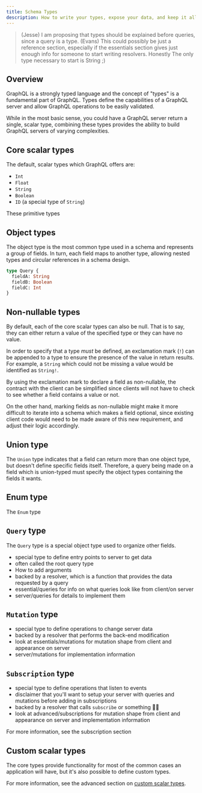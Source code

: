 ```yaml
---
title: Schema Types
description: How to write your types, expose your data, and keep it all working great
---
```


> (Jesse) I am proposing that types should be explained before queries, since a query is a type.
> (Evans) This could possibly be just a reference section, especially if the essentials section gives just enough info for someone to start writing resolvers. Honestly The only type necessary to start is String ;)

## Overview

GraphQL is a strongly typed language and the concept of "types" is a fundamental part of GraphQL.  Types define the capabilities of a GraphQL server and allow GraphQL operations to be easily validated.

While in the most basic sense, you could have a GraphQL server return a single, scalar type, combining these types provides the ability to build GraphQL servers of varying complexities.

## Core scalar types

The default, scalar types which GraphQL offers are:

* `Int`
* `Float`
* `String`
* `Boolean`
* `ID` (a special type of `String`)

These primitive types

## Object types

The object type is the most common type used in a schema and represents a group of fields.  In turn, each field maps to another type, allowing nested types and circular references in a schema design.

```graphql
type Query {
  fieldA: String
  fieldB: Boolean
  fieldC: Int
}
```

## Non-nullable types

By default, each of the core scalar types can also be null.  That is to say, they can either return a value of the specified type or they can have no value.

In order to specify that a type _must_ be defined, an exclamation mark (`!`) can be appended to a type to ensure the presence of the value in return results.  For example, a `String` which could not be missing a value would be identified as `String!`.

By using the exclamation mark to declare a field as non-nullable, the contract with the client can be simplified since clients will not have to check to see whether a field contains a value or not.

On the other hand, marking fields as non-nullable might make it more difficult to iterate into a schema which makes a field optional, since existing client code would need to be made aware of this new requirement, and adjust their logic accordingly.

## Union type

The `Union` type indicates that a field can return more than one object type, but doesn't define specific fields itself.  Therefore, a query being made on a field which is union-typed must specify the object types containing the fields it wants.

## Enum type

The `Enum` type


## `Query` type

The `Query` type is a special object type used to organize other fields.

* special type to define entry points to server to get data
* often called the root query type
* How to add arguments
* backed by a resolver, which is a function that provides the data requested by a query
* essential/queries for info on what queries look like from client/on server
* server/queries for details to implement them

## `Mutation` type

* special type to define operations to change server data
* backed by a resolver that performs the back-end modification
* look at essentials/mutations for mutation shape from client and appearance on server
* server/mutations for implementation information

## `Subscription` type

* special type to define operations that listen to events
* disclaimer that you'll want to setup your server with queries and mutations before adding in subscriptions
* backed by a resolver that calls `subscribe` or something 🤷‍♂️
* look at advanced/subscriptions for mutation shape from client and appearance on server and implementation information

For more information, see the subscription section


## Custom scalar types

The core types provide functionality for most of the common cases an application will have, but it's also possible to define custom types.

For more information, see the advanced section on [custom scalar types]().

